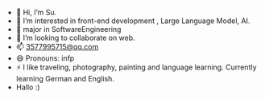 - 👋 Hi, I’m Su.
- 👀 I’m interested in front-end development , Large Language Model,  AI.
- 🌱 major in SoftwareEngineering
- 💞️ I’m looking to collaborate on web.
- 📫 3577995715@qq.com
- 😄 Pronouns: infp
- ⚡ I like traveling, photography, painting and language learning. Currently learning German and English.
- Hallo :)

<!---
LofiSu/LofiSu is a ✨ special ✨ repository because its `README.md` (this file) appears on your GitHub profile.
You can click the Preview link to take a look at your changes.
--->
